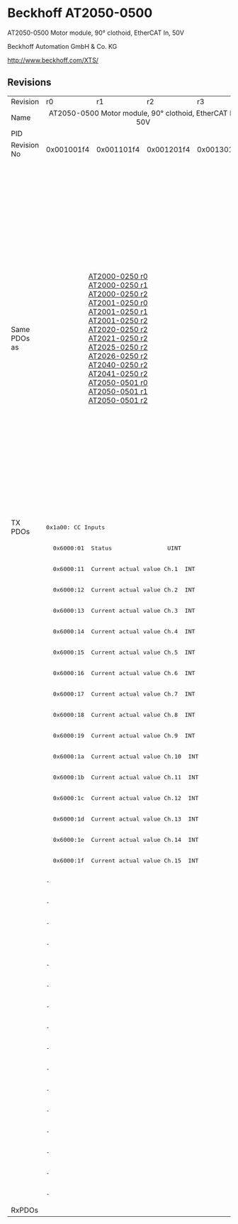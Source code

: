 # Beckhoff AT2050-0500

AT2050-0500 Motor module, 90° clothoid, EtherCAT In, 50V

Beckhoff Automation GmbH & Co. KG

http://www.beckhoff.com/XTS/

## Revisions
<table>
<tr>
<td>Revision</td>
<td>r0</td>
<td>r1</td>
<td>r2</td>
<td>r3</td>
<td>r4</td>
<td>r5</td>
<td>r6</td>
<td>r7</td>
<td>r8</td>
</tr>
<tr>
<td>Name</td>
<td colspan=4 align="center">AT2050-0500 Motor module, 90° clothoid, EtherCAT In, 50V</td>
<td colspan=5 align="center">AT2050-0500 Motor module, 90° clothoid, EtherCAT In, 48V</td>
</tr>
<tr>
<td>PID</td>
<td colspan=9 align="center">0x08025012</td>
</tr>
<tr>
<td>Revision No</td>
<td>0x001001f4</td>
<td>0x001101f4</td>
<td>0x001201f4</td>
<td>0x001301f4</td>
<td>0x001401f4</td>
<td>0x001501f4</td>
<td>0x001601f4</td>
<td>0x001701f4</td>
<td>0x001801f4</td>
</tr>
<tr>
<td>Same PDOs as</td>
<td colspan=3 align="center"><a href="AT2000-0250.md">AT2000-0250 r0</a><br/><a href="AT2000-0250.md">AT2000-0250 r1</a><br/><a href="AT2000-0250.md">AT2000-0250 r2</a><br/><a href="AT2001-0250.md">AT2001-0250 r0</a><br/><a href="AT2001-0250.md">AT2001-0250 r1</a><br/><a href="AT2001-0250.md">AT2001-0250 r2</a><br/><a href="AT2020-0250.md">AT2020-0250 r2</a><br/><a href="AT2021-0250.md">AT2021-0250 r2</a><br/><a href="AT2025-0250.md">AT2025-0250 r2</a><br/><a href="AT2026-0250.md">AT2026-0250 r2</a><br/><a href="AT2040-0250.md">AT2040-0250 r2</a><br/><a href="AT2041-0250.md">AT2041-0250 r2</a><br/><a href="AT2050-0501.md">AT2050-0501 r0</a><br/><a href="AT2050-0501.md">AT2050-0501 r1</a><br/><a href="AT2050-0501.md">AT2050-0501 r2</a></td>
<td colspan=4 align="center"><a href="AT2000-0250.md">AT2000-0250 r3</a><br/><a href="AT2000-0250.md">AT2000-0250 r4</a><br/><a href="AT2000-0250.md">AT2000-0250 r5</a><br/><a href="AT2000-0250.md">AT2000-0250 r6</a><br/><a href="AT2001-0250.md">AT2001-0250 r3</a><br/><a href="AT2001-0250.md">AT2001-0250 r4</a><br/><a href="AT2001-0250.md">AT2001-0250 r5</a><br/><a href="AT2001-0250.md">AT2001-0250 r6</a><br/><a href="AT2002-0249.md">AT2002-0249 r5</a><br/><a href="AT2002-0249.md">AT2002-0249 r6</a><br/><a href="AT2020-0250.md">AT2020-0250 r3</a><br/><a href="AT2020-0250.md">AT2020-0250 r4</a><br/><a href="AT2020-0250.md">AT2020-0250 r5</a><br/><a href="AT2020-0250.md">AT2020-0250 r6</a><br/><a href="AT2021-0250.md">AT2021-0250 r3</a><br/><a href="AT2021-0250.md">AT2021-0250 r4</a><br/><a href="AT2021-0250.md">AT2021-0250 r5</a><br/><a href="AT2021-0250.md">AT2021-0250 r6</a><br/><a href="AT2025-0250.md">AT2025-0250 r3</a><br/><a href="AT2025-0250.md">AT2025-0250 r4</a><br/><a href="AT2025-0250.md">AT2025-0250 r5</a><br/><a href="AT2025-0250.md">AT2025-0250 r6</a><br/><a href="AT2026-0250.md">AT2026-0250 r3</a><br/><a href="AT2026-0250.md">AT2026-0250 r4</a><br/><a href="AT2026-0250.md">AT2026-0250 r5</a><br/><a href="AT2026-0250.md">AT2026-0250 r6</a><br/><a href="AT2040-0250.md">AT2040-0250 r3</a><br/><a href="AT2040-0250.md">AT2040-0250 r4</a><br/><a href="AT2040-0250.md">AT2040-0250 r5</a><br/><a href="AT2040-0250.md">AT2040-0250 r6</a><br/><a href="AT2041-0250.md">AT2041-0250 r3</a><br/><a href="AT2041-0250.md">AT2041-0250 r4</a><br/><a href="AT2041-0250.md">AT2041-0250 r5</a><br/><a href="AT2041-0250.md">AT2041-0250 r6</a><br/><a href="AT2050-0501.md">AT2050-0501 r3</a><br/><a href="AT2050-0501.md">AT2050-0501 r4</a><br/><a href="AT2050-0501.md">AT2050-0501 r5</a><br/><a href="AT2050-0501.md">AT2050-0501 r6</a></td>
<td colspan=2 align="center"><a href="AT2000-0233.md">AT2000-0233 r6</a><br/><a href="AT2000-0233.md">AT2000-0233 r7</a><br/><a href="AT2000-0233.md">AT2000-0233 r8</a><br/><a href="AT2000-0249.md">AT2000-0249 r8</a><br/><a href="AT2000-0250.md">AT2000-0250 r7</a><br/><a href="AT2000-0250.md">AT2000-0250 r8</a><br/><a href="AT2001-0250.md">AT2001-0250 r7</a><br/><a href="AT2001-0250.md">AT2001-0250 r8</a><br/><a href="AT2002-0249.md">AT2002-0249 r7</a><br/><a href="AT2002-0249.md">AT2002-0249 r8</a><br/><a href="AT2002-0250.md">AT2002-0250 r6</a><br/><a href="AT2002-0250.md">AT2002-0250 r7</a><br/><a href="AT2002-0250.md">AT2002-0250 r8</a><br/><a href="AT2020-0250.md">AT2020-0250 r7</a><br/><a href="AT2020-0250.md">AT2020-0250 r8</a><br/><a href="AT2021-0250.md">AT2021-0250 r7</a><br/><a href="AT2021-0250.md">AT2021-0250 r8</a><br/><a href="AT2025-0250.md">AT2025-0250 r7</a><br/><a href="AT2025-0250.md">AT2025-0250 r8</a><br/><a href="AT2026-0250.md">AT2026-0250 r7</a><br/><a href="AT2026-0250.md">AT2026-0250 r8</a><br/><a href="AT2040-0250.md">AT2040-0250 r7</a><br/><a href="AT2040-0250.md">AT2040-0250 r8</a><br/><a href="AT2041-0250.md">AT2041-0250 r7</a><br/><a href="AT2041-0250.md">AT2041-0250 r8</a><br/><a href="AT2042-0250.md">AT2042-0250 r8</a><br/><a href="AT2050-0501.md">AT2050-0501 r7</a><br/><a href="AT2050-0501.md">AT2050-0501 r8</a><br/><a href="ATH2000-0250.md">ATH2000-0250 r6</a><br/><a href="ATH2000-0250.md">ATH2000-0250 r7</a><br/><a href="ATH2000-0250.md">ATH2000-0250 r8</a><br/><a href="ATH2040-0250.md">ATH2040-0250 r6</a><br/><a href="ATH2040-0250.md">ATH2040-0250 r7</a><br/><a href="ATH2040-0250.md">ATH2040-0250 r8</a><br/><a href="ATH2050-0500.md">ATH2050-0500 r6</a><br/><a href="ATH2050-0500.md">ATH2050-0500 r7</a><br/><a href="ATH2050-0500.md">ATH2050-0500 r8</a><br/><a href="ATH2050-0501.md">ATH2050-0501 r6</a><br/><a href="ATH2050-0501.md">ATH2050-0501 r7</a><br/><a href="ATH2050-0501.md">ATH2050-0501 r8</a></td>
</tr>
<tr>
<td rowspan=33 valign=top>TX PDOs</td>
<td colspan=9 align="left"><pre>0x1a00: CC Inputs</pre></td>
<td></td>
</tr>
<tr>
<td colspan=9 align="left"><pre>  0x6000:01  Status                UINT</pre></td>
</tr>
<tr>
<td colspan=9 align="left"><pre>  0x6000:11  Current actual value Ch.1  INT</pre></td>
</tr>
<tr>
<td colspan=9 align="left"><pre>  0x6000:12  Current actual value Ch.2  INT</pre></td>
</tr>
<tr>
<td colspan=9 align="left"><pre>  0x6000:13  Current actual value Ch.3  INT</pre></td>
</tr>
<tr>
<td colspan=9 align="left"><pre>  0x6000:14  Current actual value Ch.4  INT</pre></td>
</tr>
<tr>
<td colspan=9 align="left"><pre>  0x6000:15  Current actual value Ch.5  INT</pre></td>
</tr>
<tr>
<td colspan=9 align="left"><pre>  0x6000:16  Current actual value Ch.6  INT</pre></td>
</tr>
<tr>
<td colspan=9 align="left"><pre>  0x6000:17  Current actual value Ch.7  INT</pre></td>
</tr>
<tr>
<td colspan=9 align="left"><pre>  0x6000:18  Current actual value Ch.8  INT</pre></td>
</tr>
<tr>
<td colspan=9 align="left"><pre>  0x6000:19  Current actual value Ch.9  INT</pre></td>
</tr>
<tr>
<td colspan=9 align="left"><pre>  0x6000:1a  Current actual value Ch.10  INT</pre></td>
</tr>
<tr>
<td colspan=9 align="left"><pre>  0x6000:1b  Current actual value Ch.11  INT</pre></td>
</tr>
<tr>
<td colspan=9 align="left"><pre>  0x6000:1c  Current actual value Ch.12  INT</pre></td>
</tr>
<tr>
<td colspan=9 align="left"><pre>  0x6000:1d  Current actual value Ch.13  INT</pre></td>
</tr>
<tr>
<td colspan=9 align="left"><pre>  0x6000:1e  Current actual value Ch.14  INT</pre></td>
</tr>
<tr>
<td colspan=9 align="left"><pre>  0x6000:1f  Current actual value Ch.15  INT</pre></td>
</tr>
<tr>
<td colspan=7 align="left"><pre>-</pre></td>
<td colspan=2 align="left"><pre>0x1a01: CC Inputs 14 Ch</pre></td>
</tr>
<tr>
<td colspan=7 align="left"><pre>-</pre></td>
<td colspan=2 align="left"><pre>  0x6000:01  Status                UINT</pre></td>
</tr>
<tr>
<td colspan=7 align="left"><pre>-</pre></td>
<td colspan=2 align="left"><pre>  0x6000:11  Current actual value Ch.1  INT</pre></td>
</tr>
<tr>
<td colspan=7 align="left"><pre>-</pre></td>
<td colspan=2 align="left"><pre>  0x6000:12  Current actual value Ch.2  INT</pre></td>
</tr>
<tr>
<td colspan=7 align="left"><pre>-</pre></td>
<td colspan=2 align="left"><pre>  0x6000:13  Current actual value Ch.3  INT</pre></td>
</tr>
<tr>
<td colspan=7 align="left"><pre>-</pre></td>
<td colspan=2 align="left"><pre>  0x6000:14  Current actual value Ch.4  INT</pre></td>
</tr>
<tr>
<td colspan=7 align="left"><pre>-</pre></td>
<td colspan=2 align="left"><pre>  0x6000:15  Current actual value Ch.5  INT</pre></td>
</tr>
<tr>
<td colspan=7 align="left"><pre>-</pre></td>
<td colspan=2 align="left"><pre>  0x6000:16  Current actual value Ch.6  INT</pre></td>
</tr>
<tr>
<td colspan=7 align="left"><pre>-</pre></td>
<td colspan=2 align="left"><pre>  0x6000:17  Current actual value Ch.7  INT</pre></td>
</tr>
<tr>
<td colspan=7 align="left"><pre>-</pre></td>
<td colspan=2 align="left"><pre>  0x6000:18  Current actual value Ch.8  INT</pre></td>
</tr>
<tr>
<td colspan=7 align="left"><pre>-</pre></td>
<td colspan=2 align="left"><pre>  0x6000:19  Current actual value Ch.9  INT</pre></td>
</tr>
<tr>
<td colspan=7 align="left"><pre>-</pre></td>
<td colspan=2 align="left"><pre>  0x6000:1a  Current actual value Ch.10  INT</pre></td>
</tr>
<tr>
<td colspan=7 align="left"><pre>-</pre></td>
<td colspan=2 align="left"><pre>  0x6000:1b  Current actual value Ch.11  INT</pre></td>
</tr>
<tr>
<td colspan=7 align="left"><pre>-</pre></td>
<td colspan=2 align="left"><pre>  0x6000:1c  Current actual value Ch.12  INT</pre></td>
</tr>
<tr>
<td colspan=7 align="left"><pre>-</pre></td>
<td colspan=2 align="left"><pre>  0x6000:1d  Current actual value Ch.13  INT</pre></td>
</tr>
<tr>
<td colspan=7 align="left"><pre>-</pre></td>
<td colspan=2 align="left"><pre>  0x6000:1e  Current actual value Ch.14  INT</pre></td>
</tr>
<tr>
<td>RxPDOs</td>
<td colspan=9 align="left"></td>
</tr>
</table>
